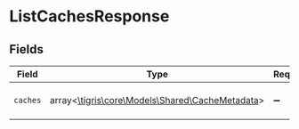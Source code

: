 # ListCachesResponse


## Fields

| Field                                                                                   | Type                                                                                    | Required                                                                                | Description                                                                             |
| --------------------------------------------------------------------------------------- | --------------------------------------------------------------------------------------- | --------------------------------------------------------------------------------------- | --------------------------------------------------------------------------------------- |
| `caches`                                                                                | array<[\tigris\core\Models\Shared\CacheMetadata](../../models/shared/CacheMetadata.md)> | :heavy_minus_sign:                                                                      | List of caches metadata                                                                 |